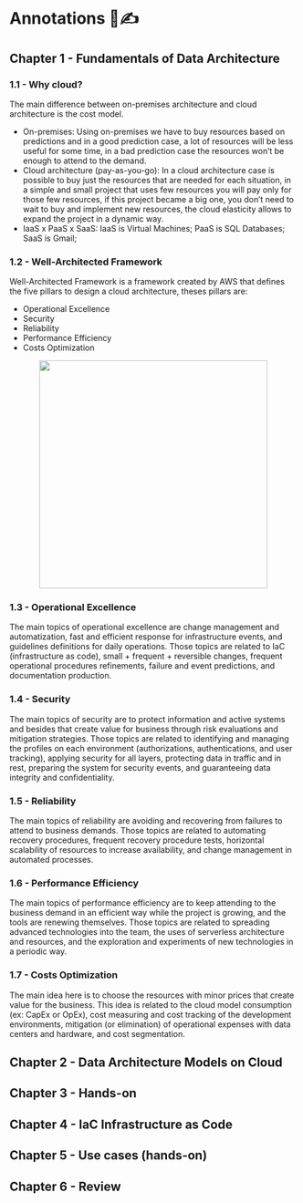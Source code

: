 # Annotations 📜✍️

## Chapter 1 - Fundamentals of Data Architecture
### 1.1 - Why cloud?

The main difference between on-premises architecture and cloud architecture is the cost model. 

- On-premises: Using on-premises we have to buy resources based on predictions and in a good prediction case, a lot of resources will be less useful for some time, in a bad prediction case the resources won’t be enough to attend to the demand.
- Cloud architecture (pay-as-you-go): In a cloud architecture case is possible to buy just the resources that are needed for each situation, in a simple and small project that uses few resources you will pay only for those few resources, if this project became a big one, you don’t need to wait to buy and implement new resources, the cloud elasticity allows to expand the project in a dynamic way.
- IaaS x PaaS x SaaS: IaaS is Virtual Machines; PaaS is SQL Databases; SaaS is Gmail;

### 1.2 - Well-Architected Framework

Well-Architected Framework is a framework created by AWS that defines the five pillars to design a cloud architecture, theses pillars are:

- Operational Excellence
- Security
- Reliability
- Performance Efficiency
- Costs Optimization

<p align="center">
  <img width="400" src="https://user-images.githubusercontent.com/48625700/196230940-6f090e42-1c63-4aa3-ac7c-94f7eb1f549c.png">
</p>

### 1.3 - Operational Excellence

The main topics of operational excellence are change management and automatization, fast and efficient response for infrastructure events, and guidelines definitions for daily operations. Those topics are related to IaC (infrastructure as code), small + frequent + reversible changes, frequent operational procedures refinements, failure and event predictions, and documentation production.

### 1.4 - Security

The main topics of security are to protect information and active systems and besides that create value for business through risk evaluations and mitigation strategies. Those topics are related to identifying and managing the profiles on each environment (authorizations, authentications, and user tracking), applying security for all layers, protecting data in traffic and in rest, preparing the system for security events, and guaranteeing data integrity and confidentiality.

### 1.5 - Reliability

The main topics of reliability are avoiding and recovering from failures to attend to business demands. Those topics are related to automating recovery procedures, frequent recovery procedure tests, horizontal scalability of resources to increase availability, and change management in automated processes.

### 1.6 - Performance Efficiency

The main topics of performance efficiency are to keep attending to the business demand in an efficient way while the project is growing, and the tools are renewing themselves. Those topics are related to spreading advanced technologies into the team, the uses of serverless architecture and resources, and the exploration and experiments of new technologies in a periodic way.

### 1.7 - Costs Optimization

The main idea here is to choose the resources with minor prices that create value for the business. This idea is related to the cloud model consumption (ex: CapEx or OpEx), cost measuring and cost tracking of the development environments, mitigation (or elimination) of operational expenses with data centers and hardware, and cost segmentation.

## Chapter 2 - Data Architecture Models on Cloud

## Chapter 3 - Hands-on

## Chapter 4 - IaC Infrastructure as Code

## Chapter 5 - Use cases (hands-on)

## Chapter 6 - Review
